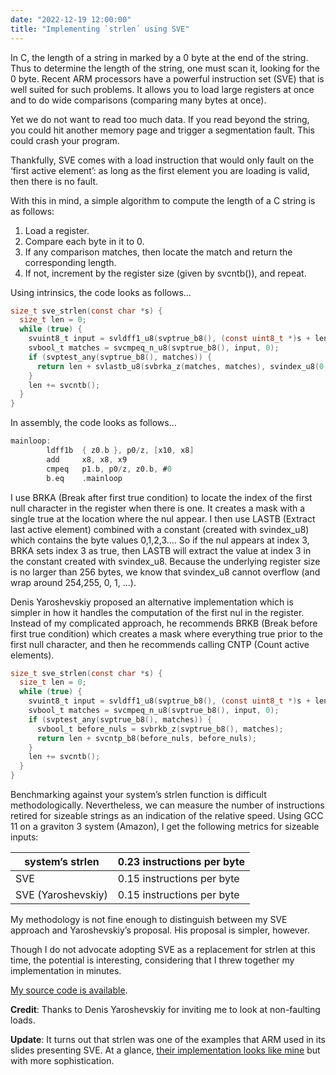 ```yaml
---
date: "2022-12-19 12:00:00"
title: "Implementing `strlen´ using SVE"
---
```




In C, the length of a string in marked by a 0 byte at the end of the string. Thus to determine the length of the string, one must scan it, looking for the 0 byte. Recent ARM processors have a powerful instruction set (SVE) that is well suited for such problems. It allows you to load large registers at once and to do wide comparisons (comparing many bytes at once).

Yet we do not want to read too much data. If you read beyond the string, you could hit another memory page and trigger a segmentation fault. This could crash your program.

Thankfully, SVE comes with a load instruction that would only fault on the &lsquo;first active element&rsquo;: as long as the first element you are loading is valid, then there is no fault.

With this in mind, a simple algorithm to compute the length of a C string is as follows:

1. Load a register.
1. Compare each byte in it to 0.
1. If any comparison matches, then locate the match and return the corresponding length.
1. If not, increment by the register size (given by svcntb()), and repeat.


Using intrinsics, the code looks as follows&hellip;
```C
size_t sve_strlen(const char *s) {
  size_t len = 0;
  while (true) {
    svuint8_t input = svldff1_u8(svptrue_b8(), (const uint8_t *)s + len);
    svbool_t matches = svcmpeq_n_u8(svptrue_b8(), input, 0);
    if (svptest_any(svptrue_b8(), matches)) {
      return len + svlastb_u8(svbrka_z(matches, matches), svindex_u8(0, 1));
    }
    len += svcntb();
  }
}
```


In assembly, the code looks as follows&hellip;
```C
mainloop:
        ldff1b  { z0.b }, p0/z, [x10, x8]
        add     x8, x8, x9
        cmpeq   p1.b, p0/z, z0.b, #0
        b.eq    .mainloop
```


I use BRKA (Break after first true condition) to locate the index of the first null character in the register when there is one. It creates a mask with a single true at the location where the nul appear. I then use LASTB (Extract last active element) combined with a constant (created with svindex_u8) which contains the byte values 0,1,2,3&hellip;. So if the nul appears at index 3, BRKA sets index 3 as true, then LASTB will extract the value at index 3 in the constant created with svindex_u8. Because the underlying register size is no larger than 256 bytes, we know that svindex_u8 cannot overflow (and wrap around 254,255, 0, 1, &hellip;).

Denis Yaroshevskiy proposed an alternative implementation which is simpler in how it handles the computation of the first nul in the register. Instead of my complicated approach, he recommends BRKB (Break before first true condition) which creates a mask where everything true prior to the first null character, and then he recommends calling CNTP (Count active elements).
```C
size_t sve_strlen(const char *s) {
  size_t len = 0;
  while (true) {
    svuint8_t input = svldff1_u8(svptrue_b8(), (const uint8_t *)s + len);
    svbool_t matches = svcmpeq_n_u8(svptrue_b8(), input, 0);
    if (svptest_any(svptrue_b8(), matches)) {
      svbool_t before_nuls = svbrkb_z(svptrue_b8(), matches);
      return len + svcntp_b8(before_nuls, before_nuls);
    }
    len += svcntb();
  }
}
```


Benchmarking against your system&rsquo;s strlen function is difficult methodologically. Nevertheless, we can measure the number of instructions retired for sizeable strings as an indication of the relative speed. Using GCC 11 on a graviton 3 system (Amazon), I get the following metrics for sizeable inputs:

system&rsquo;s strlen    |0.23 instructions per byte |
-------------------------|-------------------------|
SVE                      |0.15 instructions per byte |
SVE (Yaroshevskiy)       |0.15 instructions per byte |


My methodology is not fine enough to distinguish between my SVE approach and Yaroshevskiy&rsquo;s proposal. His proposal is simpler, however.

Though I do not advocate adopting SVE as a replacement for strlen at this time, the potential is interesting, considering that I threw together my implementation in minutes.

[My source code is available](https://github.com/lemire/Code-used-on-Daniel-Lemire-s-blog/tree/master/2022/12/19).

__Credit__: Thanks to Denis Yaroshevskiy for inviting me to look at non-faulting loads.

__Update__: It turns out that strlen was one of the examples that ARM used in its slides presenting SVE. At a glance, [their implementation looks like mine](https://www.stonybrook.edu/commcms/ookami/support/_docs/5%20-%20Advanced%20SVE.pdf) but with more sophistication.

